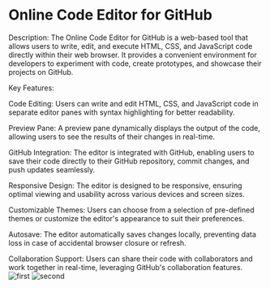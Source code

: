 # Online Code Editor for GitHub
Description:
The Online Code Editor for GitHub is a web-based tool that allows users to write, edit, and execute HTML, CSS, and JavaScript code directly within their web browser. It provides a convenient environment for developers to experiment with code, create prototypes, and showcase their projects on GitHub.

Key Features:

Code Editing: Users can write and edit HTML, CSS, and JavaScript code in separate editor panes with syntax highlighting for better readability.

Preview Pane: A preview pane dynamically displays the output of the code, allowing users to see the results of their changes in real-time.

GitHub Integration: The editor is integrated with GitHub, enabling users to save their code directly to their GitHub repository, commit changes, and push updates seamlessly.

Responsive Design: The editor is designed to be responsive, ensuring optimal viewing and usability across various devices and screen sizes.

Customizable Themes: Users can choose from a selection of pre-defined themes or customize the editor's appearance to suit their preferences.

Autosave: The editor automatically saves changes locally, preventing data loss in case of accidental browser closure or refresh.

Collaboration Support: Users can share their code with collaborators and work together in real-time, leveraging GitHub's collaboration features.
![first](https://github.com/KunalMali-The-Clever-Programmer/online-editor/assets/107911019/9a0fa990-3646-47fd-bb0c-e9aad30027bb)
![second](https://github.com/KunalMali-The-Clever-Programmer/online-editor/assets/107911019/6709a47d-617e-46ec-817a-4751a0b0e69b)
